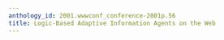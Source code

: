 ```yaml
---
anthology_id: 2001.wwwconf_conference-2001p.56
title: Logic-Based Adaptive Information Agents on the Web
---
```

